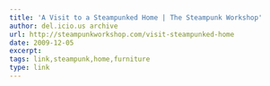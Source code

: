 ```yaml
---
title: 'A Visit to a Steampunked Home | The Steampunk Workshop'
author: del.icio.us archive
url: http://steampunkworkshop.com/visit-steampunked-home
date: 2009-12-05
excerpt: 
tags: link,steampunk,home,furniture
type: link
---
```

